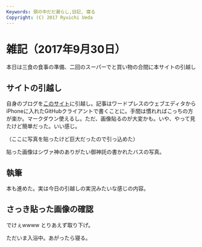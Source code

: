 ```yaml
---
Keywords: 頭の中だだ漏らし,日記, 寝る
Copyright: (C) 2017 Ryuichi Ueda
---
```


# 雑記（2017年9月30日）

本日は三食の食事の準備、二回のスーパーでと買い物の合間に本サイトの引越し

## サイトの引越し

自身のブログを[このサイト](https://b.ueda.tech)に引越し。記事はワードプレスのウェブエディタからiPhoneに入れたGitHubクライアントで書くことに。手間は慣れればこっちの方が楽か。マークダウン使えるし。ただ、画像貼るのが大変かも。いや、やって見たけど簡単だった。いい感じ。

（ここに写真を貼ったけど巨大だったので引っ込めた）

貼った画像はシヴァ神のありがたい御神託の書かれたバスの写真。

## 執筆

本も進めた。実は今日の引越しの実況みたいな感じの内容。

## さっき貼った画像の確認

でけぇwwww
とりあえず取り下げ。



ただいま入浴中。あがったら寝る。
